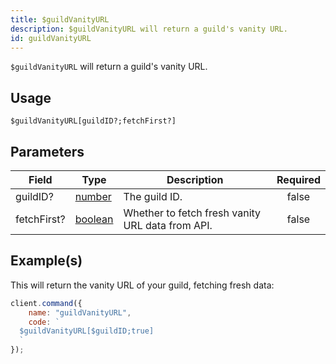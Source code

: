 ```yaml
---
title: $guildVanityURL
description: $guildVanityURL will return a guild's vanity URL.
id: guildVanityURL
---
```


`$guildVanityURL` will return a guild's vanity URL.

## Usage

```aoi
$guildVanityURL[guildID?;fetchFirst?]
```

## Parameters

| Field      | Type                                                                                                | Description                                       | Required |
| ---------- | --------------------------------------------------------------------------------------------------- | ------------------------------------------------- | :------: |
| guildID?   | [number](https://developer.mozilla.org/en-US/docs/Web/JavaScript/Reference/Global_Objects/Number)   | The guild ID.                                     |  false   |
| fetchFirst?| [boolean](https://developer.mozilla.org/en-US/docs/Web/JavaScript/Reference/Global_Objects/Boolean) | Whether to fetch fresh vanity URL data from API.  |  false   |

## Example(s)

This will return the vanity URL of your guild, fetching fresh data:

```javascript
client.command({
    name: "guildVanityURL",
    code: `
  $guildVanityURL[$guildID;true]
  `
});
```
